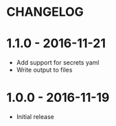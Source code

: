 # CHANGELOG

# 1.1.0 - 2016-11-21

- Add support for secrets yaml
- Write output to files

# 1.0.0 - 2016-11-19

- Initial release
